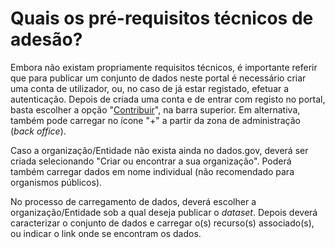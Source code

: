 # Quais os pré-requisitos técnicos de adesão?

Embora não existam propriamente requisitos técnicos, é importante referir que para publicar um conjunto de dados neste portal é necessário criar uma conta de utilizador, ou, no caso de já estar registado, efetuar a autenticação. Depois de criada uma conta e de entrar com registo no portal, basta escolher a opção "[Contribuir](https://dados.gov.pt/pt/login?next=%2Fpt%2Fadmin%2Fdataset%2Fnew%2F)", na barra superior. Em alternativa, também pode carregar no ícone "+" a partir da zona de administração (_back office_).

Caso a organização/Entidade não exista ainda no dados.gov, deverá ser criada selecionando "Criar ou encontrar a sua organização". Poderá também carregar dados em nome individual (não recomendado para organismos públicos).

No processo de carregamento de dados, deverá escolher a organização/Entidade sob a qual deseja publicar o _dataset_. Depois deverá caracterizar o conjunto de dados e carregar o(s) recurso(s) associado(s), ou indicar o link onde se encontram os dados.

